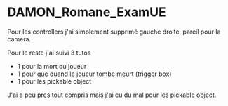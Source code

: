 # DAMON_Romane_ExamUE
 
Pour les controllers j'ai simplement supprimé gauche droite, pareil pour la camera.

Pour le reste j'ai suivi 3 tutos 
- 1 pour la mort du joueur 
- 1 pour que quand le joueur tombe meurt (trigger box)
- 1 pour les pickable object

J'ai a peu pres tout compris mais j'ai eu du mal pour les pickable object.